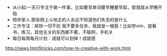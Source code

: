 - 从小起:一天只专注于做一件事，比如要背单词要早睡要早起，那我就从早睡开始
- 陪伴家人:那些网上斗地主的人永远不知道他们失去的是什么
- 工作专注：排除一切干扰  我不要多任务，我就是一根筋！比如学vim，就看书，练习，其他无关的东西都不要，不联网，手机关
- 每日每周每月计划：成就可以划掉！成就感


http://news.html5tricks.com/how-to-creative-with-work.html
